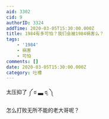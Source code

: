 ```yaml
---
aid: 3302
cid: 9
authorID: 3324
addTime: 2020-03-05T15:30:00.000Z
title: 1984有多可怕？我们会被1984祸害么？
tags:
    - '1984'
    - 祸害
    - 可怕
comments: []
date: 2020-03-05T15:30:00.000Z
category: 吐槽
---
```


太压抑了 ༼ ಠ ▃ ಠೃ ༽

怎么打败无所不能的老大哥呢？

